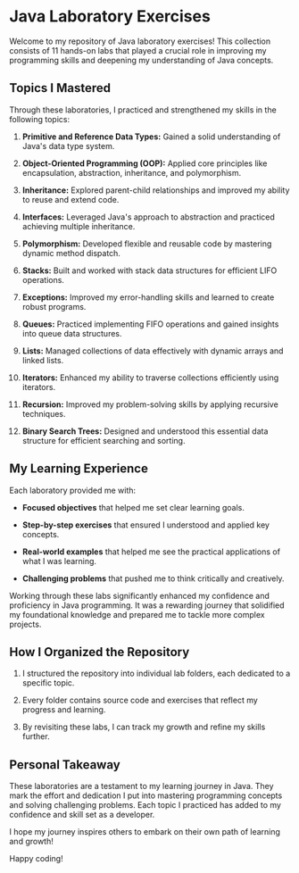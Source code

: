 # Java Laboratory Exercises

Welcome to my repository of Java laboratory exercises! This collection consists of 11 hands-on labs that played a crucial role in improving my programming skills and deepening my understanding of Java concepts.

## Topics I Mastered

Through these laboratories, I practiced and strengthened my skills in the following topics:

1. **Primitive and Reference Data Types:** Gained a solid understanding of Java's data type system.

2. **Object-Oriented Programming (OOP):** Applied core principles like encapsulation, abstraction, inheritance, and polymorphism.

3. **Inheritance:** Explored parent-child relationships and improved my ability to reuse and extend code.

4. **Interfaces:** Leveraged Java's approach to abstraction and practiced achieving multiple inheritance.

5. **Polymorphism:** Developed flexible and reusable code by mastering dynamic method dispatch.

6. **Stacks:** Built and worked with stack data structures for efficient LIFO operations.

7. **Exceptions:** Improved my error-handling skills and learned to create robust programs.

8. **Queues:** Practiced implementing FIFO operations and gained insights into queue data structures.

9. **Lists:** Managed collections of data effectively with dynamic arrays and linked lists.

10. **Iterators:** Enhanced my ability to traverse collections efficiently using iterators.

11. **Recursion:** Improved my problem-solving skills by applying recursive techniques.

12. **Binary Search Trees:** Designed and understood this essential data structure for efficient searching and sorting.

## My Learning Experience

Each laboratory provided me with:

- **Focused objectives** that helped me set clear learning goals.

- **Step-by-step exercises** that ensured I understood and applied key concepts.

- **Real-world examples** that helped me see the practical applications of what I was learning.

- **Challenging problems** that pushed me to think critically and creatively.

Working through these labs significantly enhanced my confidence and proficiency in Java programming. It was a rewarding journey that solidified my foundational knowledge and prepared me to tackle more complex projects.

## How I Organized the Repository

1. I structured the repository into individual lab folders, each dedicated to a specific topic.

2. Every folder contains source code and exercises that reflect my progress and learning.

3. By revisiting these labs, I can track my growth and refine my skills further.

## Personal Takeaway

These laboratories are a testament to my learning journey in Java. They mark the effort and dedication I put into mastering programming concepts and solving challenging problems. Each topic I practiced has added to my confidence and skill set as a developer.

I hope my journey inspires others to embark on their own path of learning and growth!

Happy coding!
